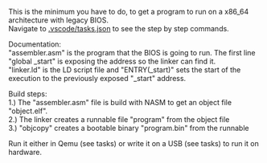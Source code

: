 This is the minimum you have to do, to get a program to run on a x86_64 architecture with legacy BIOS.  
Navigate to <a href=".vscode/tasks.json">.vscode/tasks.json</a> to see the step by step commands.  
  
Documentation:  
"assembler.asm" is the program that the BIOS is going to run. The first line "global \_start" is exposing the address so the linker can find it.  
"linker.ld" is the LD script file and "ENTRY(\_start)" sets the start of the execution to the previously exposed "\_start" address.  
  
Build steps:  
1.) The "assembler.asm" file is build with NASM to get an object file "object.elf".  
2.) The linker creates a runnable file "program" from the object file  
3.) "objcopy" creates a bootable binary "program.bin" from the runnable  
  
Run it either in Qemu (see tasks) or write it on a USB (see tasks) to run it on hardware.  
